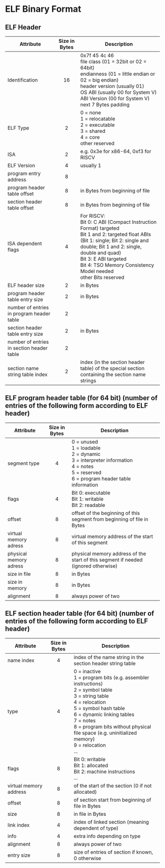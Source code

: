 # ELF Binary Format

## ELF Header

| Attribute                                 | Size in Bytes | Description                                                                                                                                                                                                                                                                         |
|-------------------------------------------|:-------------:|-------------------------------------------------------------------------------------------------------------------------------------------------------------------------------------------------------------------------------------------------------------------------------------|
| Identification                            |       16      | 0x7f 45 4c 46<br>file class (01 = 32bit or 02 = 64bit)<br>endianness (01 = little endian or 02 = big endian)<br>header version (usually 01)<br>OS ABI (usually 00 for System V)<br>ABI Version (00 for System V)<br>next 7 Bytes padding                                            |
| ELF Type                                  |       2       | 0 = none<br>1 = relocatable<br>2 = executable<br>3 = shared<br>4 = core<br>other reserved                                                                                                                                                                                           |
| ISA                                       |       2       | e.g. 0x3e for x86-64, 0xf3 for RISCV                                                                                                                                                                                                                                                |
| ELF Version                               |       4       | usually 1                                                                                                                                                                                                                                                                           |
| program entry address                     |       8       |                                                                                                                                                                                                                                                                                     |
| program header table offset               |       8       | in Bytes from beginning of file                                                                                                                                                                                                                                                     |
| section header table offset               |       8       | in Bytes from beginning of file                                                                                                                                                                                                                                                     |
| ISA dependent flags                       |       4       | For RISCV: <br>Bit 0: C ABI (Compact Instruction Format) targeted<br>Bit 1 and 2: targeted float ABIs (Bit 1: single; Bit 2: single and double; Bit 1 and 2: single, double and quad)<br>Bit 3: E ABI targeted<br>Bit 4: TSO Memory Consistency Model needed<br>other Bits reserved |
| ELF header size                           |       2       | in Bytes                                                                                                                                                                                                                                                                            |
| program header table entry size           |       2       | in Bytes                                                                                                                                                                                                                                                                            |
| number of entries in program header table |       2       |                                                                                                                                                                                                                                                                                     |
| section header table entry size           |       2       | in Bytes                                                                                                                                                                                                                                                                            |
| number of entries in section header table |       2       |                                                                                                                                                                                                                                                                                     |
| section name string table index           |       2       | index (in the section header table) of the special section containing the section name strings                                                                                                                                                                                      |

## ELF program header table (for 64 bit) (number of entries of the following form according to ELF header)

| Attribute              | Size in Bytes | Description                                                                                                                                   |
|------------------------|:-------------:|-----------------------------------------------------------------------------------------------------------------------------------------------|
| segment type           |       4       | 0 = unused<br>1 = loadable<br>2 = dynamic<br>3 = interpreter information<br>4 = notes<br>5 = reserved<br>6 = program header table information |
| flags                  |       4       | Bit 0: executable<br>Bit 1: writable<br>Bit 2: readable                                                                                       |
| offset                 |       8       | offset of the beginning of this segment from beginning of file in Bytes                                                                       |
| virtual memory adress  |       8       | virtual memory address of the start of this segment                                                                                           |
| physical memory adress |       8       | physical memory address of the start of this segment if needed (ignored otherwise)                                                            |
| size in file           |       8       | in Bytes                                                                                                                                      |
| size in memory         |       8       | in Bytes                                                                                                                                      |
| alignment              |       8       | always power of two                                                                                                                           |

## ELF section header table (for 64 bit) (number of entries of the following form according to ELF header)

| Attribute              | Size in Bytes | Description                                                                                                                                                                                                                                                                                       |
|------------------------|:-------------:|---------------------------------------------------------------------------------------------------------------------------------------------------------------------------------------------------------------------------------------------------------------------------------------------------|
| name index             |       4       | index of the name string in the section header string table                                                                                                                                                                                                                                       |
| type                   |       4       | 0 = inactive<br>1 = program bits (e.g. assembler instructions)<br>2 = symbol table<br>3 = string table<br>4 = relocation<br>5 = symbol hash table<br>6 = dynamic linking tables<br>7 = notes<br>8 = program bits without physical file space (e.g. uninitialized memory)<br>9 = relocation<br>... |
| flags                  |       8       | Bit 0: writable<br>Bit 1: allocated<br>Bit 2: machine instructions<br>...                                                                                                                                                                                                                         |
| virtual memory address |       8       | of the start of the section (0 if not allocated)                                                                                                                                                                                                                                                  |
| offset                 |       8       | of section start from beginning of file in Bytes                                                                                                                                                                                                                                                  |
| size                   |       8       | in file in Bytes                                                                                                                                                                                                                                                                                  |
| link index             |       4       | index of linked section (meaning dependent of type)                                                                                                                                                                                                                                               |
| info                   |       4       | extra info depending on type                                                                                                                                                                                                                                                                      |
| alignment              |       8       | always power of two                                                                                                                                                                                                                                                                               |
| entry size             |       8       | size of entries of section if known, 0 otherwise                                                                                                                                                                                                                                                  |


    
